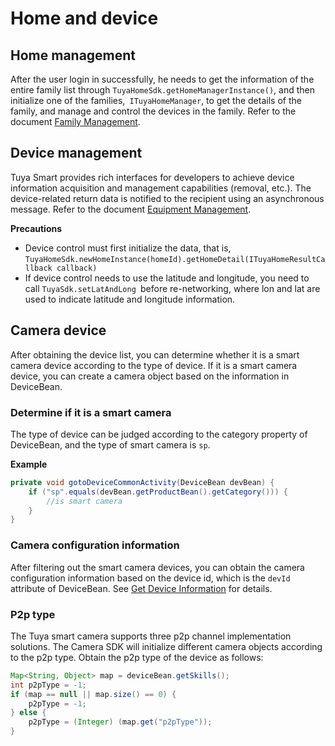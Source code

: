 # Home and device



## Home management

After the user login in successfully, he needs to get the information of the entire family list through `TuyaHomeSdk.getHomeManagerInstance()`, and then initialize one of the families,` ITuyaHomeManager`, to get the details of the family, and manage and control the devices in the family. Refer to the document [Family Management](https://tuyainc.github.io/tuyasmart_home_android_sdk_doc/en/resource/HomeManager.html).



## Device management

Tuya Smart provides rich interfaces for developers to achieve device information acquisition and management capabilities (removal, etc.). The device-related return data is notified to the recipient using an asynchronous message. Refer to the document [Equipment Management](https://tuyainc.github.io/tuyasmart_home_android_sdk_doc/en/resource/Device.html).


**Precautions**

- Device control must first initialize the data, that is, `TuyaHomeSdk.newHomeInstance(homeId).getHomeDetail(ITuyaHomeResultCallback callback)`
- If device control needs to use the latitude and longitude, you need to call `TuyaSdk.setLatAndLong `before re-networking, where lon and lat are used to indicate latitude and longitude information.

## Camera device

After obtaining the device list, you can determine whether it is a smart camera device according to the type of device. If it is a smart camera device, you can create a camera object based on the information in DeviceBean.

### Determine if it is a smart camera

The type of device can be judged according to the category property of DeviceBean, and the type of smart camera is `sp`.

**Example**

```java
private void gotoDeviceCommonActivity(DeviceBean devBean) {
    if ("sp".equals(devBean.getProductBean().getCategory())) {
        //is smart camera
    }
}
```

### Camera configuration information

After filtering out the smart camera devices, you can obtain the camera configuration information based on the device id, which is the `devId` attribute of DeviceBean. See [Get Device Information](./LiveProcess.html) for details.

### P2p type

The Tuya smart camera supports three p2p channel implementation solutions. The Camera SDK will initialize different camera objects according to the p2p type. Obtain the p2p type of the device as follows:

```java
Map<String, Object> map = deviceBean.getSkills();
int p2pType = -1;
if (map == null || map.size() == 0) {
    p2pType = -1;
} else {
    p2pType = (Integer) (map.get("p2pType"));
}
```

